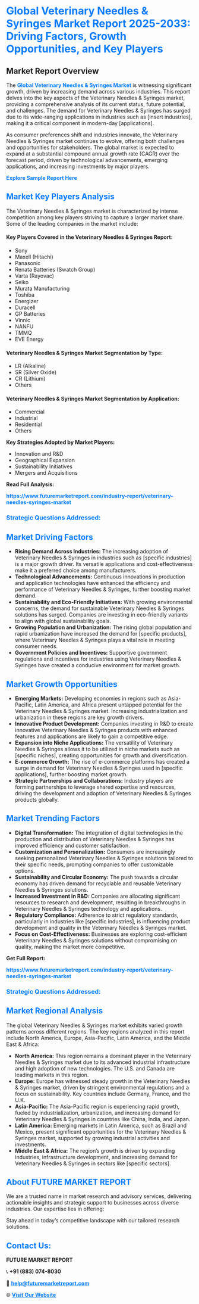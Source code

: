 <h1 style="color: #007BFF;">Global Veterinary Needles & Syringes Market Report 2025-2033: Driving Factors, Growth Opportunities, and Key Players</h1>

<section id="overview">
<h2>Market Report Overview</h2>
<p>The <a href="https://www.futuremarketreport.com/industry-report/veterinary-needles-syringes-market" style="color: #007BFF; text-decoration: none;"><strong>Global Veterinary Needles & Syringes Market</strong></a> is witnessing significant growth, driven by increasing demand across various industries. This report delves into the key aspects of the Veterinary Needles & Syringes market, providing a comprehensive analysis of its current status, future potential, and challenges. The demand for Veterinary Needles & Syringes has surged due to its wide-ranging applications in industries such as [insert industries], making it a critical component in modern-day [applications].</p>
<p>As consumer preferences shift and industries innovate, the Veterinary Needles & Syringes market continues to evolve, offering both challenges and opportunities for stakeholders. The global market is expected to expand at a substantial compound annual growth rate (CAGR) over the forecast period, driven by technological advancements, emerging applications, and increasing investments by major players.</p>
</section>

<section id="overview">
<p><a href="https://www.futuremarketreport.com/request-sample/reportId=33920" style="color: #007BFF; text-decoration: none;"><strong>Explore Sample Report Here</strong></a></p>
</section>

<section id="key-players">
<h2 style="color: #007BFF;">Market Key Players Analysis</h2>
<p>The Veterinary Needles & Syringes market is characterized by intense competition among key players striving to capture a larger market share. Some of the leading companies in the market include:</p>
<h4>Key Players Covered in the Veterinary Needles & Syringes Report:</h4>
<ul><li>Sony</li><li>Maxell (Hitachi)</li><li>Panasonic</li><li>Renata Batteries (Swatch Group)</li><li>Varta (Rayovac)</li><li>Seiko</li><li>Murata Manufacturing</li><li>Toshiba</li><li>Energizer</li><li>Duracell</li><li>GP Batteries</li><li>Vinnic</li><li>NANFU</li><li>TMMQ</li><li>EVE Energy</li></ul>
<h4>Veterinary Needles & Syringes Market Segmentation by Type:</h4>
<ul><li>LR (Alkaline)</li><li>SR (Silver Oxide)</li><li>CR (Lithium)</li><li>Others</li></ul>

<h4>Veterinary Needles & Syringes Market Segmentation by Application:</h4>
<ul><li>Commercial</li><li>Industrial</li><li>Residential</li><li>Others</li></ul>
<p><strong>Key Strategies Adopted by Market Players:</strong></p>
<ul>
<li>Innovation and R&D</li>
<li>Geographical Expansion</li>
<li>Sustainability Initiatives</li>
<li>Mergers and Acquisitions</li>
</ul>
</section>

<section>
<p><strong>Read Full Analysis: </strong></p><a href="https://www.futuremarketreport.com/industry-report/veterinary-needles-syringes-market" style="color: #007BFF; text-decoration: none;"><strong>https://www.futuremarketreport.com/industry-report/veterinary-needles-syringes-market</strong></a>
<h3 style="color: #007BFF;">Strategic Questions Addressed:</h3>
</section>

<section id="driving-factors">
<h2 style="color: #007BFF;">Market Driving Factors</h2>
<ul>
<li><strong>Rising Demand Across Industries:</strong> The increasing adoption of Veterinary Needles & Syringes in industries such as [specific industries] is a major growth driver. Its versatile applications and cost-effectiveness make it a preferred choice among manufacturers.</li>
<li><strong>Technological Advancements:</strong> Continuous innovations in production and application technologies have enhanced the efficiency and performance of Veterinary Needles & Syringes, further boosting market demand.</li>
<li><strong>Sustainability and Eco-Friendly Initiatives:</strong> With growing environmental concerns, the demand for sustainable Veterinary Needles & Syringes solutions has surged. Companies are investing in eco-friendly variants to align with global sustainability goals.</li>
<li><strong>Growing Population and Urbanization:</strong> The rising global population and rapid urbanization have increased the demand for [specific products], where Veterinary Needles & Syringes plays a vital role in meeting consumer needs.</li>
<li><strong>Government Policies and Incentives:</strong> Supportive government regulations and incentives for industries using Veterinary Needles & Syringes have created a conducive environment for market growth.</li>
</ul>
</section>

<section id="growth-opportunities">
<h2 style="color: #007BFF;">Market Growth Opportunities</h2>
<ul>
<li><strong>Emerging Markets:</strong> Developing economies in regions such as Asia-Pacific, Latin America, and Africa present untapped potential for the Veterinary Needles & Syringes market. Increasing industrialization and urbanization in these regions are key growth drivers.</li>
<li><strong>Innovative Product Development:</strong> Companies investing in R&D to create innovative Veterinary Needles & Syringes products with enhanced features and applications are likely to gain a competitive edge.</li>
<li><strong>Expansion into Niche Applications:</strong> The versatility of Veterinary Needles & Syringes allows it to be utilized in niche markets such as [specific niches], creating opportunities for growth and diversification.</li>
<li><strong>E-commerce Growth:</strong> The rise of e-commerce platforms has created a surge in demand for Veterinary Needles & Syringes used in [specific applications], further boosting market growth.</li>
<li><strong>Strategic Partnerships and Collaborations:</strong> Industry players are forming partnerships to leverage shared expertise and resources, driving the development and adoption of Veterinary Needles & Syringes products globally.</li>
</ul>
</section>

<section id="trending-factors">
<h2 style="color: #007BFF;">Market Trending Factors</h2>
<ul>
<li><strong>Digital Transformation:</strong> The integration of digital technologies in the production and distribution of Veterinary Needles & Syringes has improved efficiency and customer satisfaction.</li>
<li><strong>Customization and Personalization:</strong> Consumers are increasingly seeking personalized Veterinary Needles & Syringes solutions tailored to their specific needs, prompting companies to offer customizable options.</li>
<li><strong>Sustainability and Circular Economy:</strong> The push towards a circular economy has driven demand for recyclable and reusable Veterinary Needles & Syringes solutions.</li>
<li><strong>Increased Investment in R&D:</strong> Companies are allocating significant resources to research and development, resulting in breakthroughs in Veterinary Needles & Syringes technology and applications.</li>
<li><strong>Regulatory Compliance:</strong> Adherence to strict regulatory standards, particularly in industries like [specific industries], is influencing product development and quality in the Veterinary Needles & Syringes market.</li>
<li><strong>Focus on Cost-Effectiveness:</strong> Businesses are exploring cost-efficient Veterinary Needles & Syringes solutions without compromising on quality, making the market more competitive.</li>
</ul>
</section>

<section>
<p><strong>Get Full Report: </strong></p><a href="https://www.futuremarketreport.com/industry-report/veterinary-needles-syringes-market" style="color: #007BFF; text-decoration: none;"><strong>https://www.futuremarketreport.com/industry-report/veterinary-needles-syringes-market</strong></a>
<h3 style="color: #007BFF;">Strategic Questions Addressed:</h3>
</section>


<section id="regional-analysis">
<h2 style="color: #007BFF;">Market Regional Analysis</h2>
<p>The global Veterinary Needles & Syringes market exhibits varied growth patterns across different regions. The key regions analyzed in this report include North America, Europe, Asia-Pacific, Latin America, and the Middle East & Africa:</p>
<ul>
<li><strong>North America:</strong> This region remains a dominant player in the Veterinary Needles & Syringes market due to its advanced industrial infrastructure and high adoption of new technologies. The U.S. and Canada are leading markets in this region.</li>
<li><strong>Europe:</strong> Europe has witnessed steady growth in the Veterinary Needles & Syringes market, driven by stringent environmental regulations and a focus on sustainability. Key countries include Germany, France, and the U.K.</li>
<li><strong>Asia-Pacific:</strong> The Asia-Pacific region is experiencing rapid growth, fueled by industrialization, urbanization, and increasing demand for Veterinary Needles & Syringes in countries like China, India, and Japan.</li>
<li><strong>Latin America:</strong> Emerging markets in Latin America, such as Brazil and Mexico, present significant opportunities for the Veterinary Needles & Syringes market, supported by growing industrial activities and investments.</li>
<li><strong>Middle East & Africa:</strong> The region’s growth is driven by expanding industries, infrastructure development, and increasing demand for Veterinary Needles & Syringes in sectors like [specific sectors].</li>
</ul>
</section>

<footer>
<h2 style="color: #007BFF;">About FUTURE MARKET REPORT</h2>
<p>We are a trusted name in market research and advisory services, delivering actionable insights and strategic support to businesses across diverse industries. Our expertise lies in offering:</p>

<p>Stay ahead in today’s competitive landscape with our tailored research solutions.</p>

<h2 style="color: #007BFF;">Contact Us:</h2>
<p><strong>FUTURE MARKET REPORT</strong></p>
<p>📞 <strong>+91 (883) 074-8030</strong></p>
<p>📧 <strong><a href="mailto:help@futuremarketreport.com" style="color: #007BFF;">help@futuremarketreport.com</a></strong></p>
<p>🌐 <strong><a href="https://www.futuremarketreport.com/" style="color: #007BFF;">Visit Our Website</a></strong></p>
</footer>